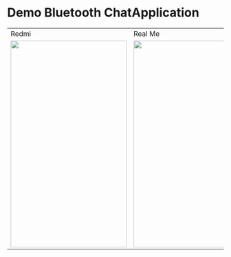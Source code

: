 # Demo Bluetooth ChatApplication


<table>
  <tr>
    <td>Redmi  </td>
     <td>Real Me</td>
   
  </tr>
  <tr>
    <td><img src="https://user-images.githubusercontent.com/64456168/112773095-42f4f580-9052-11eb-8a2f-bea8600705db.jpeg" width=270 height=480></td>
    <td><img src="https://user-images.githubusercontent.com/64456168/112773087-383a6080-9052-11eb-9c07-b91d86314b82.jpeg" width=270 height=480></td>
    
  </tr>
 </table>
